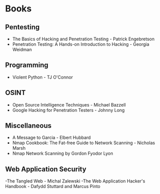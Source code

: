 # Books

## Pentesting
- The Basics of Hacking and Penetration Testing - Patrick Engebretson
- Penetration Testing: A Hands-on Introduction to Hacking - Georgia Weidman
## Programming
- Violent Python - TJ O'Connor
## OSINT
- Open Source Intelligence Techniques - Michael Bazzell
- Google Hacking for Penetration Testers - Johnny Long
## Miscellaneous
- A Message to Garcia - Elbert Hubbard
- Nmap Cookbook: The Fat-free Guide to Network Scanning - Nicholas Marsh
- Nmap Network Scanning by Gordon Fyodor Lyon
## Web Application Security
-The Tangled Web - Michal Zalewski
-The Web Application Hacker's Handbook - Dafydd Stuttard and Marcus Pinto
